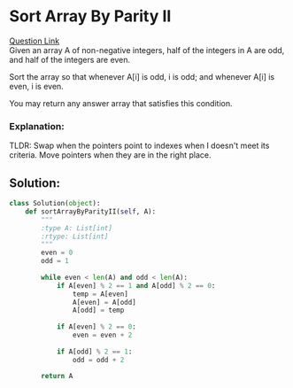 # Sort Array By Parity II

[Question Link](https://leetcode.com/problems/sort-array-by-parity-ii/)  
Given an array A of non-negative integers, half of the integers in A are odd, and half of the integers are even.  

Sort the array so that whenever A[i] is odd, i is odd; and whenever A[i] is even, i is even.  

You may return any answer array that satisfies this condition.  

### Explanation:
TLDR: Swap when the pointers point to indexes when I doesn't meet its criteria. Move pointers when they are in the right place.

## Solution:
```Python
class Solution(object):
    def sortArrayByParityII(self, A):
        """
        :type A: List[int]
        :rtype: List[int]
        """
        even = 0
        odd = 1
        
        while even < len(A) and odd < len(A):
            if A[even] % 2 == 1 and A[odd] % 2 == 0:
                temp = A[even]
                A[even] = A[odd]
                A[odd] = temp
            
            if A[even] % 2 == 0:
                even = even + 2
                
            if A[odd] % 2 == 1:
                odd = odd + 2
                
        return A
```
